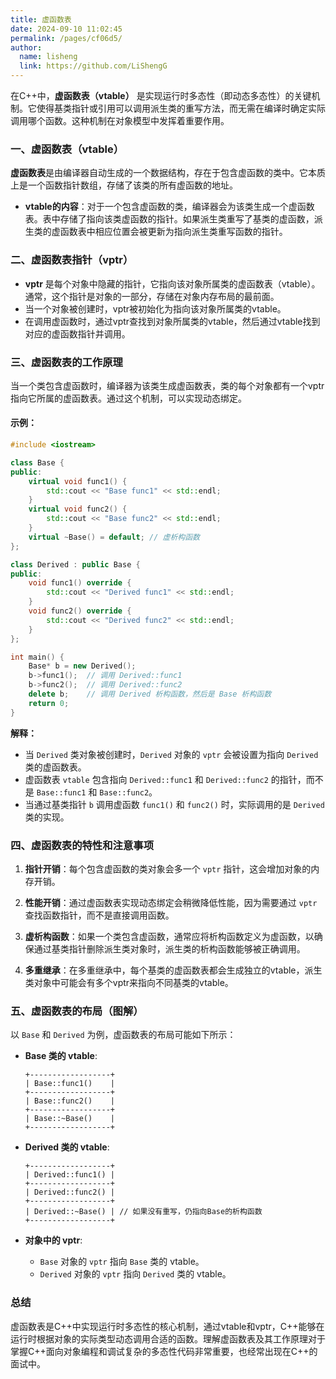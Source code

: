 ```yaml
---
title: 虚函数表
date: 2024-09-10 11:02:45
permalink: /pages/cf06d5/
author: 
  name: lisheng
  link: https://github.com/LiShengG
---
```

在C++中，**虚函数表（vtable）** 是实现运行时多态性（即动态多态性）的关键机制。它使得基类指针或引用可以调用派生类的重写方法，而无需在编译时确定实际调用哪个函数。这种机制在对象模型中发挥着重要作用。

### 一、虚函数表（vtable）

**虚函数表**是由编译器自动生成的一个数据结构，存在于包含虚函数的类中。它本质上是一个函数指针数组，存储了该类的所有虚函数的地址。

- **vtable的内容**：对于一个包含虚函数的类，编译器会为该类生成一个虚函数表。表中存储了指向该类虚函数的指针。如果派生类重写了基类的虚函数，派生类的虚函数表中相应位置会被更新为指向派生类重写函数的指针。

### 二、虚函数表指针（vptr）

- **vptr** 是每个对象中隐藏的指针，它指向该对象所属类的虚函数表（vtable）。通常，这个指针是对象的一部分，存储在对象内存布局的最前面。
- 当一个对象被创建时，vptr被初始化为指向该对象所属类的vtable。
- 在调用虚函数时，通过vptr查找到对象所属类的vtable，然后通过vtable找到对应的虚函数指针并调用。

### 三、虚函数表的工作原理

当一个类包含虚函数时，编译器为该类生成虚函数表，类的每个对象都有一个vptr指向它所属的虚函数表。通过这个机制，可以实现动态绑定。

#### 示例：

```cpp
#include <iostream>

class Base {
public:
    virtual void func1() {
        std::cout << "Base func1" << std::endl;
    }
    virtual void func2() {
        std::cout << "Base func2" << std::endl;
    }
    virtual ~Base() = default; // 虚析构函数
};

class Derived : public Base {
public:
    void func1() override {
        std::cout << "Derived func1" << std::endl;
    }
    void func2() override {
        std::cout << "Derived func2" << std::endl;
    }
};

int main() {
    Base* b = new Derived();
    b->func1();  // 调用 Derived::func1
    b->func2();  // 调用 Derived::func2
    delete b;    // 调用 Derived 析构函数，然后是 Base 析构函数
    return 0;
}
```

**解释：**
- 当 `Derived` 类对象被创建时，`Derived` 对象的 `vptr` 会被设置为指向 `Derived` 类的虚函数表。
- 虚函数表 `vtable` 包含指向 `Derived::func1` 和 `Derived::func2` 的指针，而不是 `Base::func1` 和 `Base::func2`。
- 当通过基类指针 `b` 调用虚函数 `func1()` 和 `func2()` 时，实际调用的是 `Derived` 类的实现。

### 四、虚函数表的特性和注意事项

1. **指针开销**：每个包含虚函数的类对象会多一个 `vptr` 指针，这会增加对象的内存开销。
  
2. **性能开销**：通过虚函数表实现动态绑定会稍微降低性能，因为需要通过 `vptr` 查找函数指针，而不是直接调用函数。

3. **虚析构函数**：如果一个类包含虚函数，通常应将析构函数定义为虚函数，以确保通过基类指针删除派生类对象时，派生类的析构函数能够被正确调用。

4. **多重继承**：在多重继承中，每个基类的虚函数表都会生成独立的vtable，派生类对象中可能会有多个vptr来指向不同基类的vtable。

### 五、虚函数表的布局（图解）

以 `Base` 和 `Derived` 为例，虚函数表的布局可能如下所示：

- **Base 类的 vtable**:
  ```
  +------------------+
  | Base::func1()    |
  +------------------+
  | Base::func2()    |
  +------------------+
  | Base::~Base()    |
  +------------------+
  ```

- **Derived 类的 vtable**:
  ```
  +------------------+
  | Derived::func1() |
  +------------------+
  | Derived::func2() |
  +------------------+
  | Derived::~Base() | // 如果没有重写，仍指向Base的析构函数
  +------------------+
  ```

- **对象中的 vptr**:
  - `Base` 对象的 `vptr` 指向 `Base` 类的 vtable。
  - `Derived` 对象的 `vptr` 指向 `Derived` 类的 vtable。

### 总结

虚函数表是C++中实现运行时多态性的核心机制，通过vtable和vptr，C++能够在运行时根据对象的实际类型动态调用合适的函数。理解虚函数表及其工作原理对于掌握C++面向对象编程和调试复杂的多态性代码非常重要，也经常出现在C++的面试中。